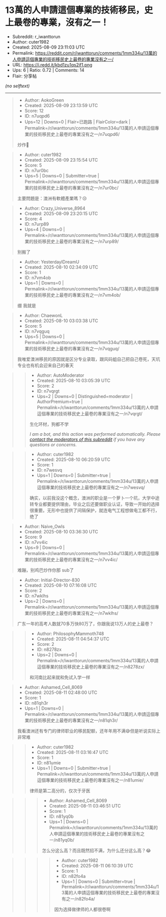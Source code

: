 # 13萬的人申請這個專業的技術移民，史上最卷的專業，沒有之一！

- Subreddit: r_iwanttorun
- Author: cuter1982
- Created: 2025-08-09 23:11:03 UTC
- Permalink: https://reddit.com/r/iwanttorun/comments/1mm334u/13萬的人申請這個專業的技術移民史上最卷的專業沒有之一/
- URL: https://i.redd.it/kbd1zu1qs2if1.png
- Ups: 6 | Ratio: 0.72 | Comments: 14
- Flair: 分享帖

_(no selftext)_

---

> - Author: AokoGreen
> - Created: 2025-08-09 23:13:59 UTC
> - Score: 12
> - ID: n7uqpd6
> - Ups=12 | Downs=0 | Flair=已跑路 | FlairColor=dark | Permalink=/r/iwanttorun/comments/1mm334u/13萬的人申請這個專業的技術移民史上最卷的專業沒有之一/n7uqpd6/
>
> 炒作🐶

> - Author: cuter1982
> - Created: 2025-08-09 23:15:54 UTC
> - Score: 5
> - ID: n7ur0bc
> - Ups=5 | Downs=0 | Submitter=true | Permalink=/r/iwanttorun/comments/1mm334u/13萬的人申請這個專業的技術移民史上最卷的專業沒有之一/n7ur0bc/
>
> 主要問題是：澳洲有軟體產業嗎？😒

> - Author: Crazy_Universe_8964
> - Created: 2025-08-09 23:20:15 UTC
> - Score: 4
> - ID: n7urp89
> - Ups=4 | Downs=0 | Permalink=/r/iwanttorun/comments/1mm334u/13萬的人申請這個專業的技術移民史上最卷的專業沒有之一/n7urp89/
>
> 别搬了

> - Author: YesterdayIDreamU
> - Created: 2025-08-10 02:34:09 UTC
> - Score: 1
> - ID: n7vm4ob
> - Ups=1 | Downs=0 | Permalink=/r/iwanttorun/comments/1mm334u/13萬的人申請這個專業的技術移民史上最卷的專業沒有之一/n7vm4ob/
>
> 绷 我就是

> - Author: ChaewonL
> - Created: 2025-08-10 03:03:38 UTC
> - Score: 5
> - ID: n7vqguq
> - Ups=5 | Downs=0 | Permalink=/r/iwanttorun/comments/1mm334u/13萬的人申請這個專業的技術移民史上最卷的專業沒有之一/n7vqguq/
>
> 我唯爱澳洲移民的原因就是区分专业录取，跟风码蛆自己把自己卷死，天坑专业也有机会迎来自己的春天

>> - Author: AutoModerator
>> - Created: 2025-08-10 03:05:39 UTC
>> - Score: 2
>> - ID: n7vqrgt
>> - Ups=2 | Downs=0 | Distinguished=moderator | AuthorPremium=true | Permalink=/r/iwanttorun/comments/1mm334u/13萬的人申請這個專業的技術移民史上最卷的專業沒有之一/n7vqrgt/
>>
>> 生化环材，狗都不学
>> 
>> *I am a bot, and this action was performed automatically. Please [contact the moderators of this subreddit](/message/compose/?to=/r/iwanttorun) if you have any questions or concerns.*

>> - Author: cuter1982
>> - Created: 2025-08-10 06:20:59 UTC
>> - Score: 1
>> - ID: n7wesvq
>> - Ups=1 | Downs=0 | Submitter=true | Permalink=/r/iwanttorun/comments/1mm334u/13萬的人申請這個專業的技術移民史上最卷的專業沒有之一/n7wesvq/
>>
>> 确实，以前我没这个概念，澳洲的职业是一个萝卜一个坑，大学中途转专业都要提供理由，毕业之后还要做职业认证，导致一开始的选择很重要。无形中也提供了间隔保护，就连电气工程想做电工都不行，绝了

> - Author: Naive_Owls
> - Created: 2025-08-10 03:36:30 UTC
> - Score: 9
> - ID: n7vv4ic
> - Ups=9 | Downs=0 | Permalink=/r/iwanttorun/comments/1mm334u/13萬的人申請這個專業的技術移民史上最卷的專業沒有之一/n7vv4ic/
>
> 难蹦，别鸡巴炒作你那 sub了

> - Author: Initial-Director-830
> - Created: 2025-08-10 07:16:08 UTC
> - Score: 2
> - ID: n7wklhs
> - Ups=2 | Downs=0 | Permalink=/r/iwanttorun/comments/1mm334u/13萬的人申請這個專業的技術移民史上最卷的專業沒有之一/n7wklhs/
>
> 广东一年的高考人数就70多万快80万了，你跟我说13万人的史上最卷？

>> - Author: PhilosophyMammoth748
>> - Created: 2025-08-11 04:54:37 UTC
>> - Score: 2
>> - ID: n8278zx
>> - Ups=2 | Downs=0 | Permalink=/r/iwanttorun/comments/1mm334u/13萬的人申請這個專業的技術移民史上最卷的專業沒有之一/n8278zx/
>>
>> 和河南比起来就和免试入学一样

> - Author: Ashamed_Cell_8069
> - Created: 2025-08-11 02:48:00 UTC
> - Score: 1
> - ID: n81qh3r
> - Ups=1 | Downs=0 | Permalink=/r/iwanttorun/comments/1mm334u/13萬的人申請這個專業的技術移民史上最卷的專業沒有之一/n81qh3r/
>
> 我看澳洲还有专门的律师职业的移民配额，还年年用不满😅但是听说实际上非常难

>> - Author: cuter1982
>> - Created: 2025-08-11 03:16:47 UTC
>> - Score: 1
>> - ID: n81umie
>> - Ups=1 | Downs=0 | Submitter=true | Permalink=/r/iwanttorun/comments/1mm334u/13萬的人申請這個專業的技術移民史上最卷的專業沒有之一/n81umie/
>>
>> 律师是第二高分的，仅次于牙医

>>> - Author: Ashamed_Cell_8069
>>> - Created: 2025-08-11 03:46:51 UTC
>>> - Score: 1
>>> - ID: n81yq0b
>>> - Ups=1 | Downs=0 | Permalink=/r/iwanttorun/comments/1mm334u/13萬的人申請這個專業的技術移民史上最卷的專業沒有之一/n81yq0b/
>>>
>>> 怎么分这么高？而且既然招不满，为什么还分这么高？😂

>>>> - Author: cuter1982
>>>> - Created: 2025-08-11 06:10:39 UTC
>>>> - Score: 1
>>>> - ID: n82fo4a
>>>> - Ups=1 | Downs=0 | Submitter=true | Permalink=/r/iwanttorun/comments/1mm334u/13萬的人申請這個專業的技術移民史上最卷的專業沒有之一/n82fo4a/
>>>>
>>>> 因为选择做律师的人都很卷啊
